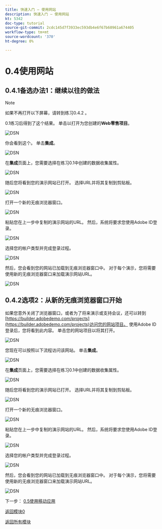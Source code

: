 ```yaml
---
title: 快速入门 — 使用网站
description: 快速入门 — 使用网站
kt: 5342
doc-type: tutorial
source-git-commit: 2cdc145d7f3933ec593db4e6f67b60961a674405
workflow-type: tm+mt
source-wordcount: '370'
ht-degree: 0%

---
```


# 0.4使用网站

## 0.4.1备选办法1：继续以往的做法

>[!NOTE]
>
>如果不再打开以下屏幕，请转到练习0.4.2 。

0.1练习后得到了这个结果。 单击以打开为您创建的&#x200B;**Web零售项目**。

![DSN](./images/dsn5a.png)

你会看到这个。 单击&#x200B;**集成**。

![DSN](./images/web1.png)

在&#x200B;**集成**&#x200B;页面上，您需要选择在练习0.1中创建的数据收集属性。

![DSN](./images/web2.png)

随后您将看到您的演示网站已打开。 选择URL并将其复制到剪贴板。

![DSN](./images/web3.png)

打开一个新的无痕浏览器窗口。

![DSN](./images/web4.png)

粘贴您在上一步中复制的演示网站的URL。 然后，系统将要求您使用Adobe ID登录。

![DSN](./images/web5.png)

选择您的帐户类型并完成登录过程。

![DSN](./images/web6.png)

然后，您会看到您的网站已加载到无痕浏览器窗口中。 对于每个演示，您将需要使用新的无痕浏览器窗口来加载演示网站URL。

![DSN](./images/web7.png)

## 0.4.2选项2：从新的无痕浏览器窗口开始

如果您意外关闭了浏览器窗口，或者为了将来演示或支持会议，还可以转到[https://builder.adobedemo.com/projects](https://builder.adobedemo.com/projects)访问您的网站项目。 使用Adobe ID登录后，您将看到此内容。 单击您的网站项目以将其打开。

![DSN](./images/web8.png)

您现在可以按照以下流程访问该网站。 单击&#x200B;**集成**。

![DSN](./images/web1.png)

在&#x200B;**集成**&#x200B;页面上，您需要选择在练习0.1中创建的数据收集属性。

![DSN](./images/web2.png)

随后您将看到您的演示网站已打开。 选择URL并将其复制到剪贴板。

![DSN](./images/web3.png)

打开一个新的无痕浏览器窗口。

![DSN](./images/web4.png)

粘贴您在上一步中复制的演示网站的URL。 然后，系统将要求您使用Adobe ID登录。

![DSN](./images/web5.png)

选择您的帐户类型并完成登录过程。

![DSN](./images/web6.png)

然后，您会看到您的网站已加载到无痕浏览器窗口中。 对于每个演示，您将需要使用新的无痕浏览器窗口来加载演示网站URL。

![DSN](./images/web7.png)

下一步： [0.5使用移动应用](./ex5.md)

[返回模块0](./getting-started.md)

[返回所有模块](./../../../overview.md)
